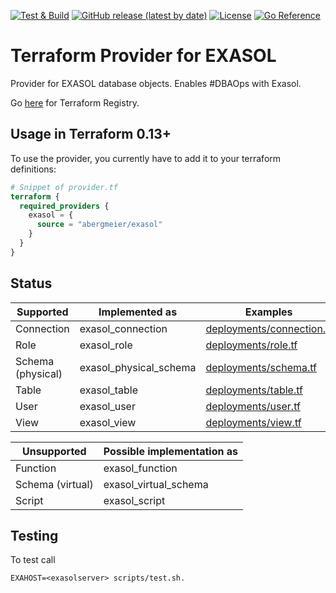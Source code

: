 
[![Test & Build](https://github.com/abergmeier/terraform-provider-exasol/workflows/Test%20&%20Build/badge.svg)](https://github.com/abergmeier/terraform-provider-exasol/actions?query=workflow%3A%22Test+%26+Build%22+branch%3Amaster)
[![GitHub release (latest by date)](https://img.shields.io/github/v/release/abergmeier/terraform-provider-exasol)](https://github.com/abergmeier/terraform-provider-exasol/releases/latest)
[![License](https://img.shields.io/github/license/abergmeier/terraform-provider-exasol)](https://github.com/abergmeier/terraform-provider-exasol/blob/master/LICENSE)
[![Go Reference](https://pkg.go.dev/badge/github.com/abergmeier/terraform-provider-exasol/cmd/terraform-provider-exasol.svg)](https://pkg.go.dev/github.com/abergmeier/terraform-provider-exasol/cmd/terraform-provider-exasol)

# Terraform Provider for EXASOL

Provider for EXASOL database objects.
Enables #DBAOps with Exasol.

Go [here](https://registry.terraform.io/providers/abergmeier/exasol/latest) for Terraform Registry.

## Usage in Terraform 0.13+

To use the provider, you currently have to add it to your terraform definitions:

```terraform
# Snippet of provider.tf
terraform {
  required_providers {
    exasol = {
      source = "abergmeier/exasol"
    }
  }
}
```

## Status

| Supported         | Implemented as          | Examples                                               |
| ---               | ---                     | ---                                                    |
| Connection        | exasol_connection       | [deployments/connection.tf](deployments/connection.tf) |
| Role              | exasol_role             | [deployments/role.tf](deployments/role.tf)             |
| Schema (physical) | exasol_physical_schema  | [deployments/schema.tf](deployments/schema.tf)         |
| Table             | exasol_table            | [deployments/table.tf](deployments/table.tf)           |
| User              | exasol_user             | [deployments/user.tf](deployments/user.tf)             |
| View              | exasol_view             | [deployments/view.tf](deployments/view.tf)             |



| Unsupported      | Possible implementation as |
| ---              | ---                        |
| Function         | exasol_function            |
| Schema (virtual) | exasol_virtual_schema      |
| Script           | exasol_script              |


## Testing

To test call

```
EXAHOST=<exasolserver> scripts/test.sh.
```
